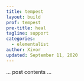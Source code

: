 ```yaml
---
title: tempest
layout: build
prof: tempest
pre-title: heal
tagline: support
categories:
  - elementalist
author: Xivor
updated: September 11, 2020
---
```


… post contents …